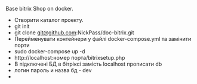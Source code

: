 Base bitrix Shop on docker.

- Створити каталог проекту.
- git init
- git clone git@github.com:NickPass/doc-bitrix.git
- Перейменувати контейнери у файлі docker-compose.yml та замінити порти
- sudo docker-compose up -d
- http://localhost:номер порта/bitrixsetup.php
- В підключені БД в бітріксі замість localhost прописати db
- логин пароль и назва бд - dev
- 
